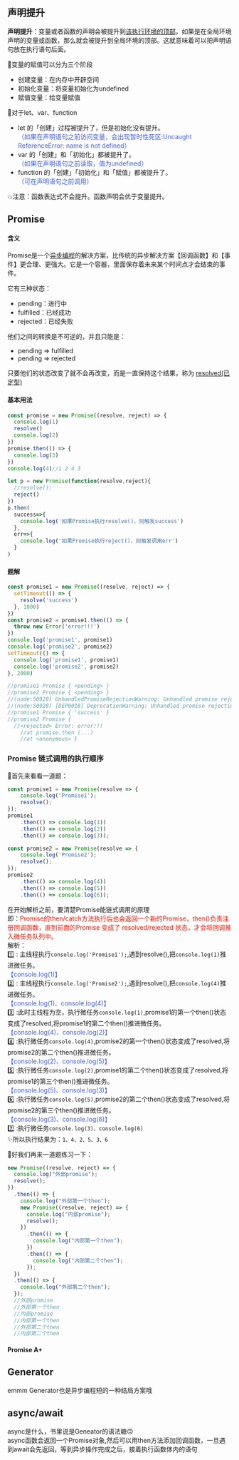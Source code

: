## 声明提升   
**声明提升**：变量或者函数的声明会被提升到<u>该执行环境的顶部</u>，如果是在全局环境声明的变量或函数，那么就会被提升到全局环境的顶部。这就意味着可以把声明语句放在执行语句后面。

🚗变量的赋值可以分为三个阶段  
- 创建变量：在内存中开辟空间
- 初始化变量：将变量初始化为undefined
- 赋值变量：给变量赋值

🚗对于let、var、function
- let 的「创建」过程被提升了，但是初始化没有提升。</br>
<font color="#425fe;">（如果在声明语句之前访问变量，会出现暂时性死区:Uncaught ReferenceError: name is not defined）</font>
- var 的「创建」和「初始化」都被提升了。<br>
<font color="#425fe;">（如果在声明语句之前读取，值为undefined）</font>
- function 的「创建」「初始化」和「赋值」都被提升了。</br>
<font color="#425fe;">（可在声明语句之前调用）</font>

💥注意：函数表达式不会提升。函数声明会优于变量提升。
## Promise
#### 含义
Promise是一个<u>异步编程</u>的解决方案，比传统的异步解决方案【回调函数】和【事件】更合理、更强大。它是一个容器，里面保存着未来某个时间点才会结束的事件。  

它有三种状态：
- pending：进行中
- fulfilled：已经成功
- rejected：已经失败

他们之间的转换是不可逆的，并且只能是：
- pending => fulfilled
- pending => rejected  

只要他们的状态改变了就不会再改变，而是一直保持这个结果，称为 <u>resolved(已定型)</u>

#### 基本用法
```js
const promise = new Promise((resolve, reject) => {
  console.log(1)
  resolve()
  console.log(2)
})
promise.then(() => {
  console.log(3)
})
console.log(4)//1 2 4 3
```

```js
let p = new Promise(function(resolve,reject){
  //resolve();
  reject()
})
p.then(
  success=>{
    console.log('如果Promise执行resolve()，则触发success')
  },
  err=>{
    console.log('如果Promise执行reject()，则触发调用err')
  }
)
```

#### 题解
```js
const promise1 = new Promise((resolve, reject) => {
  setTimeout(() => {
    resolve('success')
  }, 1000)
})
const promise2 = promise1.then(() => {
  throw new Error('error!!!')
})
console.log('promise1', promise1)
console.log('promise2', promise2)
setTimeout(() => {
  console.log('promise1', promise1)
  console.log('promise2', promise2)
}, 2000)

//promise1 Promise { <pending> }
//promise2 Promise { <pending> }
//(node:50928) UnhandledPromiseRejectionWarning: Unhandled promise rejection (rejection id: 1): Error: error!!!
//(node:50928) [DEP0018] DeprecationWarning: Unhandled promise rejections are deprecated. In the future, promise rejections that are not handled will terminate the Node.js process with a non-zero exit code.
//promise1 Promise { 'success' }
//promise2 Promise {
  //<rejected> Error: error!!!
    //at promise.then (...)
    //at <anonymous> }
```
### Promise 链式调用的执行顺序
🌰首先来看看一道题：
```js
const promise1 = new Promise(resolve => {
    console.log('Promise1');
    resolve();
});
promise1
    .then(() => console.log(1))
    .then(() => console.log(2))
    .then(() => console.log(3));

const promise2 = new Promise(resolve => {
    console.log('Promise2');
    resolve();
});
promise2
    .then(() => console.log(4))
    .then(() => console.log(5))
    .then(() => console.log(6));
```
在开始解析之前，要清楚Promise能链式调用的原理  
即：<font color="#f34134;">Promise的then/catch方法执行后也会返回一个新的Promise，then()负责注册回调函数，直到前面的Promise 变成了 resolved/rejected 状态，才会将回调推入微任务队列中。</font>  
解析：  
:one: : 主线程执行`console.log('Promise1');`,遇到resolve(),把`console.log(1)`推进微任务。  
<font color="#425fe;">【console.log(1)】</font>  
:two: : 主线程执行`console.log('Promise2');`,遇到resolve(),把`console.log(4)`推进微任务。  
<font color="#425fe;">【console.log(1)、console.log(4)】</font>  
:three: :此时主线程为空，执行微任务`console.log(1)`,promise1的第一个then()状态变成了resolved,将promise1的第二个then()推进微任务。  
<font color="#425fe;"> 【console.log(4)、console.log(2)】</font>   
:four: :执行微任务`console.log(4)`,promise2的第一个then()状态变成了resolved,将promise2的第二个then()推进微任务。  
<font color="#425fe;"> 【console.log(2)、console.log(5)】</font>  
:five: :执行微任务`console.log(2)`,promise1的第二个then()状态变成了resolved,将promise1的第三个then()推进微任务。   
<font color="#425fe;"> 【console.log(5)、console.log(3)】</font>  
:six: :执行微任务`console.log(5)`,promise2的第二个then()状态变成了resolved,将promise2的第三个then()推进微任务。  
<font color="#425fe;"> 【console.log(3)、console.log(6)】</font>  
:seven: :执行微任务`console.log(3)、console.log(6)`  
✨所以执行结果为：`1、4、2、5、3、6`  

🌰好我们再来一道题练习一下：
```js
new Promise((resolve, reject) => {
  console.log("外部promise");
  resolve();
})
  .then(() => {
    console.log("外部第一个then");
    new Promise((resolve, reject) => {
      console.log("内部promise");
      resolve();
    })
      .then(() => {
        console.log("内部第一个then");
      })
      .then(() => {
        console.log("内部第二个then");
      });
  })
  .then(() => {
    console.log("外部第二个then");
  });
  //外部promise
  //外部第一个then
  //内部promise
  //内部第一个then
  //外部第二个then
  //内部第二个then
```


#### Promise A+

## Generator
emmm Generator也是异步编程短的一种结局方案哦

## async/await
async是什么，书里说是Geneator的语法糖🙃  
async函数会返回一个Promise对象,然后可以用then方法添加回调函数，一旦遇到await会先返回，等到异步操作完成之后，接着执行函数体内的语句
